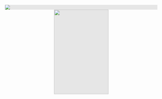 
<img style="display: block;-webkit-user-select: none;margin: auto;background-color: hsl(0, 0%, 90%);transition: background-color 300ms;" src="https://static.wikia.nocookie.net/dandysworldru/images/e/e6/SproutArtwork.png/revision/latest?cb=20241030160903&amp;path-prefix=ru"> <img style="display: block;-webkit-user-select: none;margin: auto;cursor: zoom-in;background-color: hsl(0, 0%, 90%);transition: background-color 300ms;" src="https://static.wikia.nocookie.net/dandysworldru/images/c/c9/Astro_Full_Render.webp/revision/latest?cb=20241203151251&amp;path-prefix=ru" width="180" height="280">


